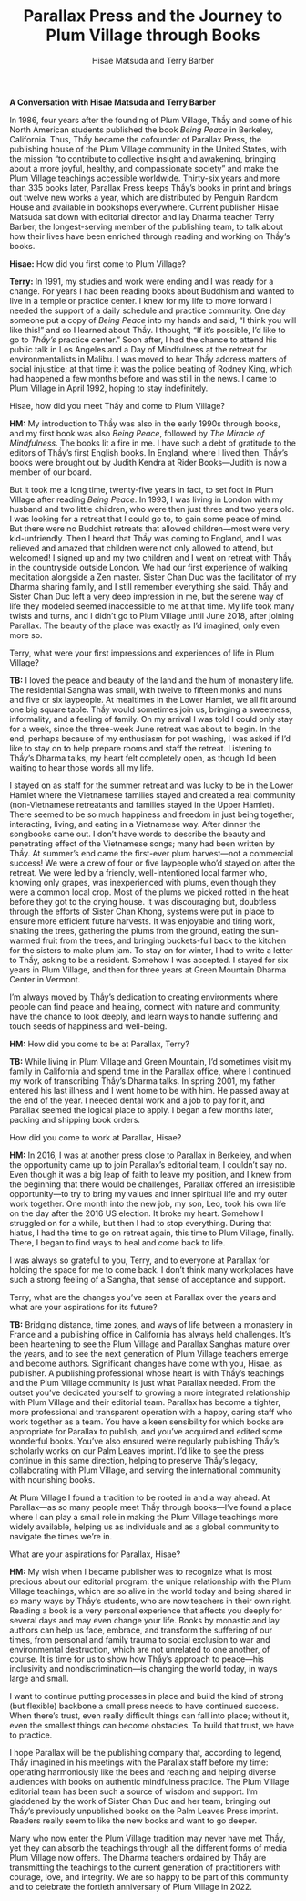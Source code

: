 ﻿---
title: Parallax Press and the Journey to Plum Village through Books
author: Hisae Matsuda and Terry Barber
---

**A Conversation with Hisae Matsuda and Terry Barber**

In 1986, four years after the founding of Plum Village, Thầy and some of his North American students published the book *Being Peace* in Berkeley, California. Thus, Thầy became the cofounder of Parallax Press, the publishing house of the Plum Village community in the United States, with the mission “to contribute to collective insight and awakening, bringing about a more joyful, healthy, and compassionate society” and make the Plum Village teachings accessible worldwide. Thirty-six years and more than 335 books later, Parallax Press keeps Thầy’s books in print and brings out twelve new works a year, which are distributed by Penguin Random House and available in bookshops everywhere. Current publisher Hisae Matsuda sat down with editorial director and lay Dharma teacher Terry Barber, the longest-serving member of the publishing team, to talk about how their lives have been enriched through reading and working on Thầy’s books.

**Hisae:** How did you first come to Plum Village? 

**Terry:** In 1991, my studies and work were ending and I was ready for a change. For years I had been reading books about Buddhism and wanted to live in a temple or practice center. I knew for my life to move forward I needed the support of a daily schedule and practice community. One day someone put a copy of *Being Peace* into my hands and said, “I think you will like this!” and so I learned about Thầy. I thought, “If it’s possible, I’d like to go to *Thầy’s* practice center.” Soon after, I had the chance to attend his public talk in Los Angeles and a Day of Mindfulness at the retreat for environmentalists in Malibu. I was moved to hear Thầy address matters of social injustice; at that time it was the police beating of Rodney King, which had happened a few months before and was still in the news. I came to Plum Village in April 1992, hoping to stay indefinitely.

Hisae, how did you meet Thầy and come to Plum Village? 

**HM:** My introduction to Thầy was also in the early 1990s through books, and my first book was also *Being Peace*, followed by *The Miracle of Mindfulness*. The books lit a fire in me. I have such a debt of gratitude to the editors of Thầy’s first English books. In England, where I lived then, Thầy’s books were brought out by Judith Kendra at Rider Books—Judith is now a member of our board. 

But it took me a long time, twenty-five years in fact, to set foot in Plum Village after reading *Being Peace*. In 1993, I was living in London with my husband and two little children, who were then just three and two years old. I was looking for a retreat that I could go to, to gain some peace of mind. But there were no Buddhist retreats that allowed children—most were very kid-unfriendly. Then I heard that Thầy was coming to England, and I was relieved and amazed that children were not only allowed to attend, but welcomed! I signed up and my two children and I went on retreat with Thầy in the countryside outside London. We had our first experience of walking meditation alongside a Zen master. Sister Chan Duc was the facilitator of my Dharma sharing family, and I still remember everything she said. Thầy and Sister Chan Duc left a very deep impression in me, but the serene way of life they modeled seemed inaccessible to me at that time. My life took many twists and turns, and I didn’t go to Plum Village until June 2018, after joining Parallax. The beauty of the place was exactly as I’d imagined, only even more so.

Terry, what were your first impressions and experiences of life in Plum Village? 

**TB:** I loved the peace and beauty of the land and the hum of monastery life. The residential Sangha was small, with twelve to fifteen monks and nuns and five or six laypeople. At mealtimes in the Lower Hamlet, we all fit around one big square table. Thầy would sometimes join us, bringing a sweetness, informality, and a feeling of family. On my arrival I was told I could only stay for a week, since the three-week June retreat was about to begin. In the end, perhaps because of my enthusiasm for pot washing, I was asked if I’d like to stay on to help prepare rooms and staff the retreat. Listening to Thầy’s Dharma talks, my heart felt completely open, as though I’d been waiting to hear those words all my life. 

I stayed on as staff for the summer retreat and was lucky to be in the Lower Hamlet where the Vietnamese families stayed and created a real community (non-Vietnamese retreatants and families stayed in the Upper Hamlet). There seemed to be so much happiness and freedom in just being together, interacting, living, and eating in a Vietnamese way. After dinner the songbooks came out. I don’t have words to describe the beauty and penetrating effect of the Vietnamese songs; many had been written by Thầy. At summer’s end came the first-ever plum harvest—not a commercial success! We were a crew of four or five laypeople who’d stayed on after the retreat. We were led by a friendly, well-intentioned local farmer who, knowing only grapes, was inexperienced with plums, even though they were a common local crop. Most of the plums we picked rotted in the heat before they got to the drying house. It was discouraging but, doubtless through the efforts of Sister Chan Khong, systems were put in place to ensure more efficient future harvests. It was enjoyable and tiring work, shaking the trees, gathering the plums from the ground, eating the sun-warmed fruit from the trees, and bringing buckets-full back to the kitchen for the sisters to make plum jam. To stay on for winter, I had to write a letter to Thầy, asking to be a resident. Somehow I was accepted. I stayed for six years in Plum Village, and then for three years at Green Mountain Dharma Center in Vermont. 

I’m always moved by Thầy’s dedication to creating environments where people can find peace and healing, connect with nature and community, have the chance to look deeply, and learn ways to handle suffering and touch seeds of happiness and well-being.

**HM:** How did you come to be at Parallax, Terry?

**TB:** While living in Plum Village and Green Mountain, I’d sometimes visit my family in California and spend time in the Parallax office, where I continued my work of transcribing Thầy’s Dharma talks. In spring 2001, my father entered his last illness and I went home to be with him. He passed away at the end of the year. I needed dental work and a job to pay for it, and Parallax seemed the logical place to apply. I began a few months later, packing and shipping book orders.

How did you come to work at Parallax, Hisae?

**HM:** In 2016, I was at another press close to Parallax in Berkeley, and when the opportunity came up to join Parallax’s editorial team, I couldn’t say no. Even though it was a big leap of faith to leave my position, and I knew from the beginning that there would be challenges, Parallax offered an irresistible opportunity—to try to bring my values and inner spiritual life and my outer work together. One month into the new job, my son, Leo, took his own life on the day after the 2016 US election. It broke my heart. Somehow I struggled on for a while, but then I had to stop everything. During that hiatus, I had the time to go on retreat again, this time to Plum Village, finally. There, I began to find ways to heal and come back to life.

I was always so grateful to you, Terry, and to everyone at Parallax for holding the space for me to come back. I don’t think many workplaces have such a strong feeling of a Sangha, that sense of acceptance and support.

Terry, what are the changes you’ve seen at Parallax over the years and what are your aspirations for its future? 

**TB:** Bridging distance, time zones, and ways of life between a monastery in France and a publishing office in California has always held challenges. It’s been heartening to see the Plum Village and Parallax Sanghas mature over the years, and to see the next generation of Plum Village teachers emerge and become authors. Significant changes have come with you, Hisae, as publisher. A publishing professional whose heart is with Thầy’s teachings and the Plum Village community is just what Parallax needed. From the outset you’ve dedicated yourself to growing a more integrated relationship with Plum Village and their editorial team. Parallax has become a tighter, more professional and transparent operation with a happy, caring staff who work together as a team. You have a keen sensibility for which books are appropriate for Parallax to publish, and you’ve acquired and edited some wonderful books. You’ve also ensured we’re regularly publishing Thầy’s scholarly works on our Palm Leaves imprint. I’d like to see the press continue in this same direction, helping to preserve Thầy’s legacy, collaborating with Plum Village, and serving the international community with nourishing books. 

At Plum Village I found a tradition to be rooted in and a way ahead. At Parallax—as so many people meet Thầy through books—I’ve found a place where I can play a small role in making the Plum Village teachings more widely available, helping us as individuals and as a global community to navigate the times we’re in.

What are your aspirations for Parallax, Hisae?

**HM:** My wish when I became publisher was to recognize what is most precious about our editorial program: the unique relationship with the Plum Village teachings, which are so alive in the world today and being shared in so many ways by Thầy’s students, who are now teachers in their own right. Reading a book is a very personal experience that affects you deeply for several days and may even change your life. Books by monastic and lay authors can help us face, embrace, and transform the suffering of our times, from personal and family trauma to social exclusion to war and environmental destruction, which are not unrelated to one another, of course. It is time for us to show how Thầy’s approach to peace—his inclusivity and nondiscrimination—is changing the world today, in ways large and small.

I want to continue putting processes in place and build the kind of strong (but flexible) backbone a small press needs to have continued success. When there’s trust, even really difficult things can fall into place; without it, even the smallest things can become obstacles. To build that trust, we have to practice. 

I hope Parallax will be the publishing company that, according to legend, Thầy imagined in his meetings with the Parallax staff before my time: operating harmoniously like the bees and reaching and helping diverse audiences with books on authentic mindfulness practice. The Plum Village editorial team has been such a source of wisdom and support. I’m gladdened by the work of Sister Chan Duc and her team, bringing out Thầy’s previously unpublished books on the Palm Leaves Press imprint. Readers really seem to like the new books and want to go deeper. 

Many who now enter the Plum Village tradition may never have met Thầy, yet they can absorb the teachings through all the different forms of media Plum Village now offers. The Dharma teachers ordained by Thầy are transmitting the teachings to the current generation of practitioners with courage, love, and integrity. We are so happy to be part of this community and to celebrate the fortieth anniversary of Plum Village in 2022.
